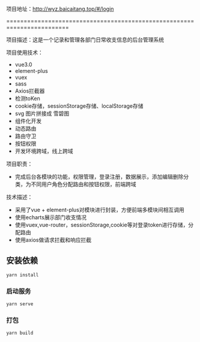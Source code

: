 
项目地址：http://wyz.baicaitang.top/#/login

========================================================================

项目描述：这是一个记录和管理各部门日常收支信息的后台管理系统

项目使用技术：
- vue3.0
- element-plus
- vuex
- sass
- Axios拦截器
- 检测toKen
- cookie存储，sessionStorage存储、localStorage存储
- svg 图片拼接成 雪碧图
- 组件化开发
- 动态路由
- 路由守卫
- 按钮权限
- 开发环境跨域，线上跨域

项目职责：
- 完成后台各模块的功能，权限管理，登录注册，数据展示，添加编辑删除分类，为不同用户角色分配路由和按钮权限，前端跨域

技术描述：
- 采用了vue + element-plus对模块进行封装，方便前端多模块间相互调用
- 使用echarts展示部门收支情况
- 使用vuex,vue-router，sessionStorage,cookie等对登录token进行存储，分配路由
- 使用axios做请求拦截和响应拦截

## 安装依赖
```
yarn install
```

### 启动服务
```
yarn serve
```

### 打包
```
yarn build
```
